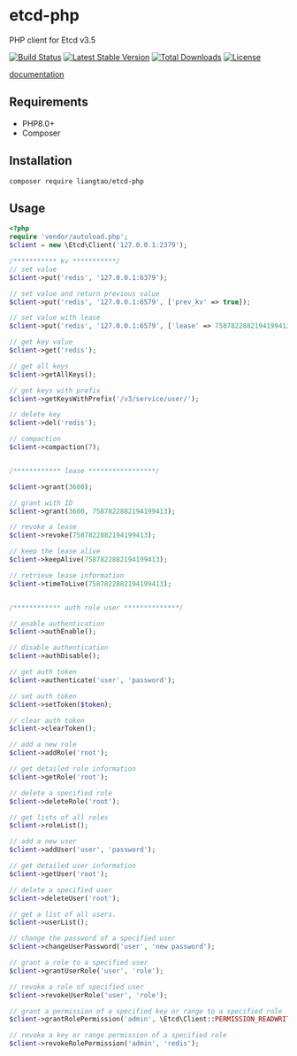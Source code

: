 # etcd-php
PHP client for Etcd v3.5

[![Build Status](https://travis-ci.org/ouqiang/etcd-php.png)](https://github.com/liangtao-top/etcd-php)
[![Latest Stable Version](https://poser.pugx.org/start-point/etcd-php/v/stable.png)](https://packagist.org/packages/liangtao/etcd-php)
[![Total Downloads](https://poser.pugx.org/start-point/etcd-php/downloads.png)](https://packagist.org/packages//liangtao/etcd-php)
[![License](https://poser.pugx.org/start-point/etcd-php/license.png)](https://packagist.org/packages/liangtao/etcd-php)


[documentation](https://github.com/liangtao-top/etcd-php/wiki)

Requirements
------------
* PHP8.0+
* Composer


Installation
------------
```shell
composer require liangtao/etcd-php
```

Usage
------------

```php
<?php
require 'vendor/autoload.php';
$client = new \Etcd\Client('127.0.0.1:2379');

/*********** kv ***********/
// set value
$client->put('redis', '127.0.0.1:6379');

// set value and return previous value
$client->put('redis', '127.0.0.1:6579', ['prev_kv' => true]);

// set value with lease
$client->put('redis', '127.0.0.1:6579', ['lease' => 7587822882194199413]);

// get key value
$client->get('redis');

// get all keys
$client->getAllKeys();

// get keys with prefix
$client->getKeysWithPrefix('/v3/service/user/');

// delete key
$client->del('redis');

// compaction
$client->compaction(7);


/************ lease *****************/

$client->grant(3600);

// grant with ID
$client->grant(3600, 7587822882194199413);

// revoke a lease
$client->revoke(7587822882194199413);

// keep the lease alive
$client->keepAlive(7587822882194199413);

// retrieve lease information
$client->timeToLive(7587822882194199413);


/************ auth role user **************/

// enable authentication
$client->authEnable();

// disable authentication
$client->authDisable();

// get auth token
$client->authenticate('user', 'password');

// set auth token
$client->setToken($token);

// clear auth token
$client->clearToken();

// add a new role
$client->addRole('root');

// get detailed role information
$client->getRole('root');

// delete a specified role
$client->deleteRole('root');

// get lists of all roles
$client->roleList();

// add a new user
$client->addUser('user', 'password');

// get detailed user information
$client->getUser('root');

// delete a specified user
$client->deleteUser('root');

// get a list of all users.
$client->userList();

// change the password of a specified user
$client->changeUserPassword('user', 'new password');

// grant a role to a specified user
$client->grantUserRole('user', 'role');

// revoke a role of specified user
$client->revokeUserRole('user', 'role');

// grant a permission of a specified key or range to a specified role
$client->grantRolePermission('admin', \Etcd\Client::PERMISSION_READWRITE, 'redis');

// revoke a key or range permission of a specified role
$client->revokeRolePermission('admin', 'redis');
```

